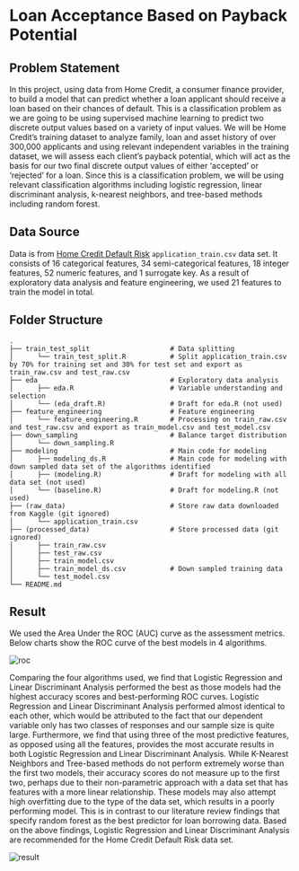 #  Loan Acceptance Based on Payback Potential
## Problem Statement
In this project, using data from Home Credit, a consumer finance provider, to build a model that can predict whether a loan applicant should receive a loan based on their chances of default. This is a classification problem as we are going to be using supervised machine learning to predict two discrete output values based on a variety of input values. We will be Home Credit’s training dataset to analyze family, loan and asset history of over 300,000 applicants and using relevant independent variables in the training dataset, we will assess each client’s payback potential, which will act as the basis for our two final discrete output values of either ‘accepted’ or ‘rejected’ for a loan. Since this is a classification problem, we will be using relevant classification algorithms including logistic regression, linear discriminant analysis, k-nearest neighbors, and tree-based methods including random forest.

## Data Source
Data is from [Home Credit Default Risk](https://www.kaggle.com/c/home-credit-default-risk/overview) `application_train.csv` data set. It consists of 16
categorical features, 34 semi-categorical features, 18 integer features, 52 numeric features, and 1 surrogate key. As a result of exploratory data analysis and feature engineering, we used 21 features to train the model in total.

## Folder Structure
~~~
.
├── train_test_split                    # Data splitting
│      └── train_test_split.R           # Split application_train.csv by 70% for training set and 30% for test set and export as train_raw.csv and test_raw.csv
├── eda                                 # Exploratory data analysis
│      ├── eda.R                        # Variable understanding and selection
│      └── (eda_draft.R)                # Draft for eda.R (not used)
├── feature_engineering                 # Feature engineering
│      └── feature_engineering.R        # Processing on train_raw.csv and test_raw.csv and export as train_model.csv and test_model.csv
├── down_sampling                       # Balance target distribution
│      └── down_sampling.R 
├── modeling                            # Main code for modeling
│      ├── modeling_ds.R                # Main code for modeling with down sampled data set of the algorithms identified
│      ├── (modeling.R)                 # Draft for modeling with all data set (not used)
│      └── (baseline.R)                 # Draft for modeling.R (not used)
├── (raw_data)                          # Store raw data downloaded from Kaggle (git ignored)
│      └── application_train.csv
├── (processed_data)                    # Store processed data (git ignored)
│      ├── train_raw.csv
│      ├── test_raw.csv
│      ├── train_model.csv
│      ├── train_model_ds.csv           # Down sampled training data
│      └── test_model.csv
└── README.md
~~~

## Result
We used the Area Under the ROC (AUC) curve as the assessment metrics. Below charts show the ROC curve of the best models in 4 algorithms.

![roc](https://user-images.githubusercontent.com/47055092/138018962-4ed64dae-57ea-4bab-be7b-f978de0332af.png)


Comparing the four algorithms used, we find that Logistic Regression and Linear Discriminant Analysis performed the best as those models had the highest accuracy scores and best-performing ROC curves. Logistic Regression and Linear Discriminant Analysis performed almost identical to each other, which would be attributed to the fact that our dependent variable only has two classes of responses and our sample size is quite large. Furthermore, we find that using three of the most predictive features, as opposed using all the features, provides the most accurate results in both Logistic Regression and Linear Discriminant Analysis.
While K-Nearest Neighbors and Tree-based methods do not perform extremely worse than the first two models, their accuracy scores do not measure up to the first two, perhaps due to their non-parametric approach with a data set that has features with a more linear relationship. These models may also attempt high overfitting due to the type of the data set, which results in a poorly performing model. This is in contrast to our literature review findings that specify random forest as the best predictor for loan borrowing data.
Based on the above findings, Logistic Regression and Linear Discriminant Analysis are recommended for the Home Credit Default Risk data set.

![result](https://user-images.githubusercontent.com/47055092/138019028-98162ddb-5332-4d76-9fb5-f7007fc23ef7.png)